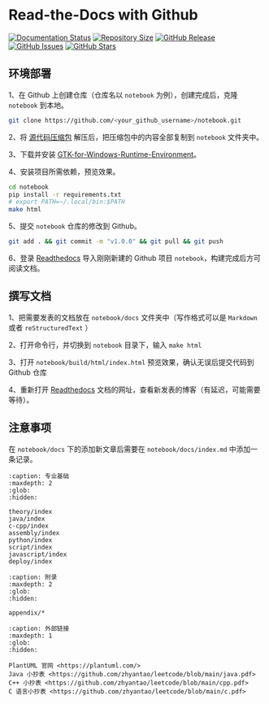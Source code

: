 # Read-the-Docs with Github

[![Documentation Status](https://readthedocs.org/projects/getstarted/badge)](https://readthedocs.org/projects/getstarted/builds)
[![Repository Size](https://img.shields.io/github/repo-size/zhyantao/getstarted)](https://github.com/zhyantao/getstarted/archive/refs/heads/master.zip)
[![GitHub Release](https://img.shields.io/github/v/release/zhyantao/getstarted)](https://github.com/zhyantao/getstarted/releases)
[![GitHub Issues](https://img.shields.io/github/issues/zhyantao/getstarted)](https://github.com/zhyantao/getstarted/issues)
[![GitHub Stars](https://img.shields.io/github/stars/zhyantao/getstarted)](https://github.com/zhyantao/getstarted)

## 环境部署

1、在 Github 上创建仓库（仓库名以 `notebook` 为例），创建完成后，克隆 `notebook` 到本地。

```bash
git clone https://github.com/<your_github_username>/notebook.git
```

2、将 [源代码压缩包](https://github.com/zhyantao/getstarted/archive/refs/heads/master.zip) 解压后，把压缩包中的内容全部复制到 `notebook` 文件夹中。

3、下载并安装 [GTK-for-Windows-Runtime-Environment](https://github.com/tschoonj/GTK-for-Windows-Runtime-Environment-Installer)。

4、安装项目所需依赖，预览效果。

```bash
cd notebook
pip install -r requirements.txt
# export PATH=~/.local/bin:$PATH
make html
```

5、提交 `notebook` 仓库的修改到 Github。

```bash
git add . && git commit -m "v1.0.0" && git pull && git push
```

6、登录 [Readthedocs](https://readthedocs.org/) 导入刚刚新建的 Github 项目 `notebook`，构建完成后方可阅读文档。

## 撰写文档

1、把需要发表的文档放在 `notebook/docs` 文件夹中（写作格式可以是 `Markdown` 或者 `reStructuredText` ）

2、打开命令行，并切换到 `notebook` 目录下，输入 `make html`

3、打开 `notebook/build/html/index.html` 预览效果，确认无误后提交代码到 Github 仓库

4、重新打开 [Readthedocs](https://readthedocs.org/) 文档的网址，查看新发表的博客（有延迟，可能需要等待）。

## 注意事项

在 `notebook/docs` 下的添加新文章后需要在 `notebook/docs/index.md` 中添加一条记录。

```{toctree}
:caption: 专业基础
:maxdepth: 2
:glob:
:hidden:

theory/index
java/index
c-cpp/index
assembly/index
python/index
script/index
javascript/index
deploy/index
```

```{toctree}
:caption: 附录
:maxdepth: 2
:glob:
:hidden:

appendix/*
```

```{toctree}
:caption: 外部链接
:maxdepth: 1
:glob:
:hidden:

PlantUML 官网 <https://plantuml.com/>
Java 小抄表 <https://github.com/zhyantao/leetcode/blob/main/java.pdf>
C++ 小抄表 <https://github.com/zhyantao/leetcode/blob/main/cpp.pdf>
C 语言小抄表 <https://github.com/zhyantao/leetcode/blob/main/c.pdf>
```
